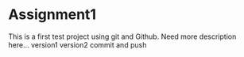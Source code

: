 # Assignment1
This is a first test project using git and Github.
Need more description here...
version1
version2
commit and push